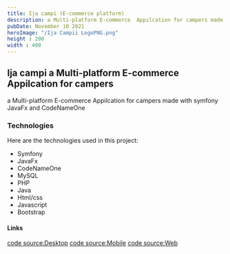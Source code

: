 ```yaml
---
title: Ija campi (E-commerce platform) 
description: a Multi-platform E-commerce  Appilcation for campers made with symfony JavaFx and CodeNameOne
pubDate: November 10 2021
heroImage: "/Ija Campii LogoPNG.png"
height : 200
width : 400
---
```

## Ija campi a Multi-platform E-commerce  Appilcation for campers

a Multi-platform E-commerce  Appilcation for campers made with symfony JavaFx and CodeNameOne

### Technologies

Here are the technologies used in this project:

- Symfony
- JavaFx
- CodeNameOne
- MySQL
- PHP
- Java
- Html/css
- Javascript
- Bootstrap

#### Links

[code source:Desktop](https://github.com/IjaCampi/Desktop)
[code source:Mobile](https://github.com/IjaCampi/Mobile)
[code source:Web](https://github.com/IjaCampi/Web)

